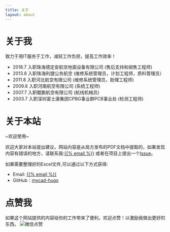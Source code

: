 ```yaml
---
title: 关于
layout: about
---
```

# 关于我

致力于用IT服务于工作，减轻工作负担，提高工作效率！

* 2018.7 入职珠海德定安航空地面设备有限公司 (售后支持和销售工程师)
* 2013.8 入职珠海利捷公务航空   (维修系统管理员，计划工程师，质料管理员）
* 2011.8 入职河北航空有限公司   (维修系统管理员，助理工程师)
* 2009.8 入职河南航空有限公司   (系统工程师)
* 2007.7 入职鲲鹏航空有限公司   (航线机械员)
* 2003.7 入职深圳富士康集团CPBG事业群PCB事业处   (检测工程师)

# 关于本站

~欢迎使用~

欢迎大家对本站提出建议，网站内容是从局方发布的PDF文档中提取的，如果发现内容有错误的地方，请联系我:<a href="mailto:{{% email %}}">{{% email %}}</a>
或者在项目上提出一个[Issue](https://github.com/mycad/mycad-hugo/issues)。

如果需要整理好的Excel文件,可以通过以下方式获得:  
* Email: <a href="mailto:{{% email %}}">{{% email %}}</a>  
* GitHub：[mycad-hugo](https://github.com/mycad/mycad-hugo)

# 点赞我

如果这个网站提供的内容给你的工作带来了便利，欢迎点赞！以激励我做出更好的东西。
![微信点赞](/img/zanshanma.jpg)

